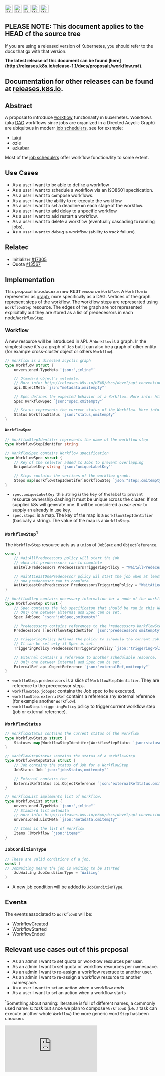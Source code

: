 <!-- BEGIN MUNGE: UNVERSIONED_WARNING -->

<!-- BEGIN STRIP_FOR_RELEASE -->

<img src="http://kubernetes.io/img/warning.png" alt="WARNING"
     width="25" height="25">
<img src="http://kubernetes.io/img/warning.png" alt="WARNING"
     width="25" height="25">
<img src="http://kubernetes.io/img/warning.png" alt="WARNING"
     width="25" height="25">
<img src="http://kubernetes.io/img/warning.png" alt="WARNING"
     width="25" height="25">
<img src="http://kubernetes.io/img/warning.png" alt="WARNING"
     width="25" height="25">

<h2>PLEASE NOTE: This document applies to the HEAD of the source tree</h2>

If you are using a released version of Kubernetes, you should
refer to the docs that go with that version.

<strong>
The latest release of this document can be found
[here](http://releases.k8s.io/release-1.1/docs/proposals/workflow.md).

Documentation for other releases can be found at
[releases.k8s.io](http://releases.k8s.io).
</strong>
--

<!-- END STRIP_FOR_RELEASE -->

<!-- END MUNGE: UNVERSIONED_WARNING -->


## Abstract

A proposal to introduce [workflow](https://en.wikipedia.org/wiki/Workflow_management_system)
functionality in kubernetes.
Workflows (aka [DAG](https://en.wikipedia.org/wiki/Directed_acyclic_graph) workflows
since jobs are organized in a Directed Acyclic Graph) are ubiquitous
in modern [job schedulers](https://en.wikipedia.org/wiki/Job_scheduler), see for example:

* [luigi](https://github.com/spotify/luigi)
* [ozie](http://oozie.apache.org/)
* [azkaban](https://azkaban.github.io/)

Most of the [job schedulers](https://en.wikipedia.org/wiki/List_of_job_scheduler_software) offer
workflow functionality to some extent.


## Use Cases

* As a user I want to be able to define a workflow
* As a user I want to schedule a workflow via an ISO8601 specification.
* As a user I want to compose workflows.
* As a user I want the ability to re-execute the workflow
* As a user I want to set a deadline on each stage of the workflow.
* As a user I want to add delay to a specific workflow
* As a user I want to add restart a workflow.
* As a user I want to delete a workflow (eventually cascading to running jobs).
* As a user I want to debug a workflow (ability to track failure).

## Related

* Initializer [#17305](https://github.com/kubernetes/kubernetes/pull/17305)
* Quota [#13567](https://github.com/kubernetes/kubernetes/issues/13567)


## Implementation

This proposal introduces a new REST resource `Workflow`. A `Workflow` is represented as
[graph](https://en.wikipedia.org/wiki/Graph_(mathematics)), more specifically as a DAG.
Vertices of the graph represent steps of the workflow. The workflow steps are represented using
`WorkflowStep` resource.
The edges of the graph are not represented explicitally but they are stored as a list of
predecessors in each node/`WorkflowStep`.

### Workflow

A new resource will be introduced in API. A `Workflow` is
a graph. In the simplest case it's a a graph of `Job` but it can also
be a graph of other entity (for example cross-cluster object or others `Workflow`).

```go
// Workflow is a directed acyclic graph
type Workflow struct {
    unversioned.TypeMeta `json:",inline"`

    // Standard object's metadata.
	// More info: http://releases.k8s.io/HEAD/docs/devel/api-conventions.md#metadata.
	api.ObjectMeta `json:"metadata,omitempty"`

    // Spec defines the expected behavior of a Workflow. More info: http://releases.k8s.io/HEAD/docs/devel/api-conventions.md#spec-and-status.
    Spec WorkflowSpec `json:"spec,omitempty"`

    // Status represents the current status of the Workflow. More info: http://releases.k8s.io/HEAD/docs/devel/api-conventions.md#spec-and-status.
    Status WorkflowStatus `json:"status,omitempty"`
}
```


#### `WorkflowSpec`

```go
// WorkflowStepIdentifer represents the name of the workflow step
type WorkflowStepIdentifer string

// WorkflowSpec contains Workflow specification
type WorkflowSpec struct {
	// Key of the selector added to Jobs to prevent overlapping
	UniqueLabelKey string `json:"uniqueLabelKey"`

	// Steps contains the vertices of the workflow graph.
	Steps map[WorkflowStepIdentifer]WorkflowStep `json:"steps,omitempty"`
}
```


* `spec.uniqueLabelKey`: this string is the key of the label to prevent resource ownership clashing
It must be unique across the cluster. If not supplied k8s will generate one. It will
be considered a _user error_ to supply an already in use key.
* `spec.steps`: is a map. The key of the map is a `WorkflowStepIdentifier` (basically a string).
The value of the map is a `WorkfloStep`.


### `WorkflowStep`<sup>1</sup>

The `WorkflowStep` resource acts as a `union` of `JobSpec` and `ObjectReference`.

```go
const (
	// WaitAllPredecessors policy will start the job
	// when all predecessors ran to complete
	WaitAllPredecessors PredecessorsTriggeringPolicy = "WaitAllPredecessors"

	// WaitAtLeastOnePredecessor policy wil start the job when at least
	// one predecessor ran to complete
	WaitAtLeastOnePredecessor PredecessorsTriggeringPolicy = "WaitAtLeastOnePredecessor"
)

// WorkflowStep contains necessary information for a node of the workflow
type WorkflowStep struct {
	// Spec contains the job specificaton that should be run in this Workflow.
	// Only one between External and Spec can be set.
	Spec JobSpec `json:"jobSpec,omitempty"`

	// Predecessors contains references to the Predecessors WorkflowStep
	Predecessors []WorkflowStepIdentifer `json:"predecessors,omitempty"`

	// TriggeringPolicy defines the policy to schedule the current Job.
	// It can be set only if Spec is set.
	TriggeringPolicy PredecessorsTriggeringPolicy `json:"triggeringPolicy,omitempty"`

	// External contains a reference to another schedulable resource.
	// Only one between External and Spec can be set.
	ExternalRef api.ObjectReference `json:"externalRef,omitempty"`
}
```

* `workfloStep.predecessors` is a slice of `WorkflowStepIdentifier`. They are
reference to the predecessor steps.
* `workflowStep.jobSpec` contains the Job spec to be executed.
* `workflowStep.externalRef` contains a reference any external reference (for example another `Workflow`).
* `workflowStep.triggeringPolicy` policy to trigger current workflow step (job or external reference).


### `WorkflowStatus`

```go
// WorkflowStatus contains the current status of the Workflow
type WorkflowStatus struct {
	Statuses map[WorkflowStepIdentifer]WorkflowStepStatus `json:statuses`
}

// WorkflowStepStatus contains the status of a WorkflowStep
type WorkflowStepStatus struct {
	// Job contains the status of Job for a WorkflowStep
	JobStatus Job `json:"jobsStatus,omitempty"`

	// External contains the
	ExternalRefStatus api.ObjectReference `json:"externalRefStatus,omitempty"`
}

// WorkflowList implements list of Workflow.
type WorkflowList struct {
	unversioned.TypeMeta `json:",inline"`
	// Standard list metadata
	// More info: http://releases.k8s.io/HEAD/docs/devel/api-conventions.md#metadata
	unversioned.ListMeta `json:"metadata,omitempty"`

	// Items is the list of Workflow
	Items []Workflow `json:"items"`
}
```

### `JobConditionType`

```go
// These are valid conditions of a job.
const (
// JobWaiting means the job is waiting to be started
	JobWaiting JobConditionType = "Waiting"
)
```

* A new job condition will be added to `JobConditionType`.

## Events

The events associated to `Workflow`s will be:

* WorkflowCreated
* WorkflowStarted
* WorkflowEnded

## Relevant use cases out of this proposal

* As an admin I want to set quota on workflow resources per user.
* As an admin I want to set quota on workflow resources per namespace.
* As an admin I want to re-assign a workflow resoruce to another user.
* As an admin I want to re-assign a workflow resource to another namespace.
* As a user I want to set an action when a workflow ends
* As a user I want to set an action when a workflow starts

<sup>1</sup>Something about naming: literature is full of different names, a commonly used
name is: _task_ but since we plan to compose `Workflow`s (i.e. a task can execute
another whole `Workflow`) the more generic word `Step` has been choosen.

<!-- BEGIN MUNGE: GENERATED_ANALYTICS -->
[![Analytics](https://kubernetes-site.appspot.com/UA-36037335-10/GitHub/docs/proposals/workflow.md?pixel)]()
<!-- END MUNGE: GENERATED_ANALYTICS -->
